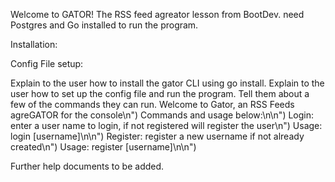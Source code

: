 Welcome to GATOR! The RSS feed agreator lesson from BootDev.
need Postgres and Go installed to run the program.

Installation:

Config File setup:


Explain to the user how to install the gator CLI using go install.
Explain to the user how to set up the config file and run the program. Tell them about a few of the commands they can run.
Welcome to Gator, an RSS Feeds agreGATOR for the console\n")
Commands and usage below:\n\n")
Login: enter a user name to login, if not registered will register the user\n")
Usage: login [username]\n\n")
Register: register a new username if not already created\n")
Usage: register [username]\n\n")

Further help documents to be added.
